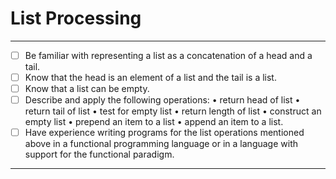 # List Processing
---
- [ ] Be familiar with representing a list as a concatenation of a head and a tail. 
- [ ] Know that the head is an element of a list and the tail is a list. 
- [ ] Know that a list can be empty.
- [ ] Describe and apply the following operations:                                                                               • return head of list • return tail of list • test for empty list • return length of list                         • construct an empty list • prepend an item to a list • append an item to a list.
- [ ] Have experience writing programs for the list operations mentioned above in a functional programming language or in a language with support for the functional paradigm.
---
